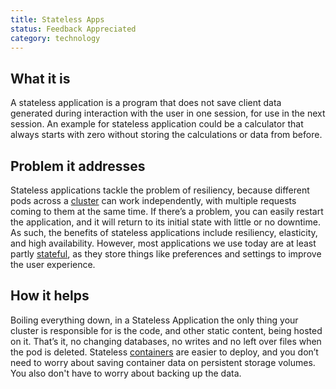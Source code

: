 ```yaml
---
title: Stateless Apps
status: Feedback Appreciated
category: technology
---
```


## What it is

A stateless application is a program that does not save client data generated during interaction with the user in one session, for use in the next session. An example for stateless application could be a calculator that always starts with zero without storing the calculations or data from before.

## Problem it addresses

Stateless applications tackle the problem of resiliency, because different pods across a [cluster](/cluster/) can work independently, with multiple requests coming to them at the same time. If there’s a problem, you can easily restart the application, and it will return to its initial state with little or no downtime. As such, the benefits of stateless applications include resiliency, elasticity, and high availability. However, most applications we use today are at least partly [stateful](/stateful_apps/), as they store things like preferences and settings to improve the user experience.

## How it helps

Boiling everything down, in a Stateless Application the only thing your cluster is responsible for is the code, and other static content, being hosted on it. That’s it, no changing databases, no writes and no left over files when the pod is deleted. Stateless [containers](/container/) are easier to deploy, and you don’t need to worry about saving container data on persistent storage volumes. You also don't have to worry about backing up the data.

